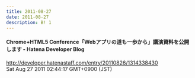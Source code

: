 ```yaml
---
title: 2011-08-27
date: 2011-08-27
description: B! 1
---
```


#### Chrome+HTML5 Conference「Webアプリの道も一歩から」講演資料を公開します - Hatena Developer Blog
http://developer.hatenastaff.com/entry/20110826/1314338430<br>
Sat Aug 27 2011 02:44:17 GMT+0900 (JST)<br>



